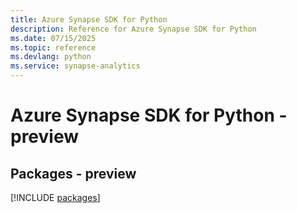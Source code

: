 ```yaml
---
title: Azure Synapse SDK for Python
description: Reference for Azure Synapse SDK for Python
ms.date: 07/15/2025
ms.topic: reference
ms.devlang: python
ms.service: synapse-analytics
---
```

# Azure Synapse SDK for Python - preview
## Packages - preview
[!INCLUDE [packages](synapse-index.md)]